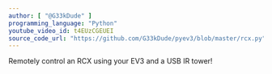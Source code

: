 ```yaml
---
author: [ "@G33kDude" ]
programming_language: "Python"
youtube_video_id: t4EUzCGEUEI
source_code_url: "https://github.com/G33kDude/pyev3/blob/master/rcx.py"
---
```


Remotely control an RCX using your EV3 and a USB IR tower!